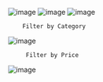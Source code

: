 ![image](https://user-images.githubusercontent.com/102286539/224783018-c2301bc0-752e-4746-ab1d-5f7ed8e169dc.png)
![image](https://user-images.githubusercontent.com/102286539/224783133-40673617-f2a9-490d-b8b7-d90d2a02fa74.png)
![image](https://user-images.githubusercontent.com/102286539/224783239-1d62f5de-8272-4254-a307-8b4616d861e4.png)


        Filter by Category
        
![image](https://user-images.githubusercontent.com/102286539/224783379-79f4b97d-a942-48b5-8f4f-f6292b443256.png)


         Filter by Price
![image](https://user-images.githubusercontent.com/102286539/224783637-61db3180-0c81-4037-ae02-00156fe36f46.png)
